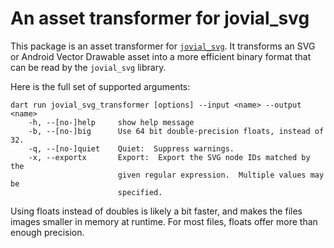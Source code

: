 # An asset transformer for jovial_svg

This package is an asset transformer for 
[`jovial_svg`](https://pub.dev/packages/jovial_svg).  It transforms
an SVG or Android Vector Drawable asset into a more efficient binary
format that can be read by the `jovial_svg` library.

Here is the full set of supported arguments:
```
dart run jovial_svg_transformer [options] --input <name> --output <name>
    -h, --[no-]help     show help message
    -b, --[no-]big      Use 64 bit double-precision floats, instead of 32.
    -q, --[no-]quiet    Quiet:  Suppress warnings.
    -x, --exportx       Export:  Export the SVG node IDs matched by the
                        given regular expression.  Multiple values may be
                        specified.
```

Using floats instead of doubles is likely a bit faster, and makes
the files images smaller in memory at runtime.  For most files,
floats offer more than enough precision.

